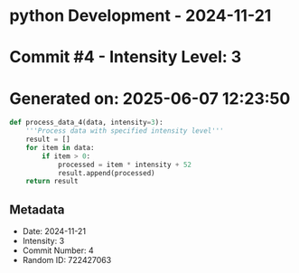 ﻿# python Development - 2024-11-21
# Commit #4 - Intensity Level: 3
# Generated on: 2025-06-07 12:23:50
```python
def process_data_4(data, intensity=3):
    '''Process data with specified intensity level'''
    result = []
    for item in data:
        if item > 0:
            processed = item * intensity + 52
            result.append(processed)
    return result
```
## Metadata
- Date: 2024-11-21
- Intensity: 3
- Commit Number: 4
- Random ID: 722427063
